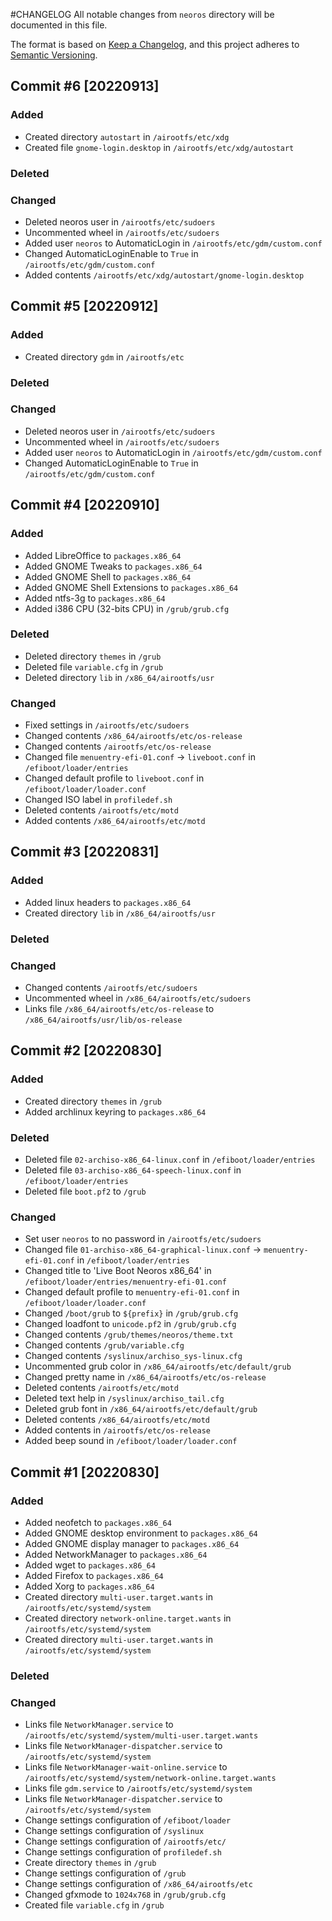 #CHANGELOG
All notable changes from `neoros` directory will be documented in this file.

The format is based on [Keep a Changelog](https://keepachangelog.com/en/1.0.0/),
and this project adheres to [Semantic Versioning](https://semver.org/spec/v2.0.0.html).

## Commit #6 [20220913]
### Added
- Created directory `autostart` in `/airootfs/etc/xdg`
- Created file `gnome-login.desktop` in `/airootfs/etc/xdg/autostart`
### Deleted
### Changed
- Deleted neoros user in `/airootfs/etc/sudoers`
- Uncommented wheel in `/airootfs/etc/sudoers`
- Added user `neoros` to AutomaticLogin in `/airootfs/etc/gdm/custom.conf`
- Changed AutomaticLoginEnable to `True` in `/airootfs/etc/gdm/custom.conf`
- Added contents `/airootfs/etc/xdg/autostart/gnome-login.desktop`

## Commit #5 [20220912]
### Added
- Created directory `gdm` in `/airootfs/etc`
### Deleted
### Changed
- Deleted neoros user in `/airootfs/etc/sudoers`
- Uncommented wheel in `/airootfs/etc/sudoers`
- Added user `neoros` to AutomaticLogin in `/airootfs/etc/gdm/custom.conf`
- Changed AutomaticLoginEnable to `True` in `/airootfs/etc/gdm/custom.conf`

## Commit #4 [20220910]
### Added
- Added LibreOffice to `packages.x86_64`
- Added GNOME Tweaks to `packages.x86_64`
- Added GNOME Shell to `packages.x86_64`
- Added GNOME Shell Extensions to `packages.x86_64`
- Added ntfs-3g to `packages.x86_64`
- Added i386 CPU (32-bits CPU) in `/grub/grub.cfg`
### Deleted
- Deleted directory `themes` in `/grub`
- Deleted file `variable.cfg` in `/grub`
- Deleted directory `lib` in `/x86_64/airootfs/usr`
### Changed
- Fixed settings in `/airootfs/etc/sudoers`
- Changed contents `/x86_64/airootfs/etc/os-release`
- Changed contents `/airootfs/etc/os-release`
- Changed file `menuentry-efi-01.conf` -> `liveboot.conf` in `/efiboot/loader/entries`
- Changed default profile to `liveboot.conf` in `/efiboot/loader/loader.conf`
- Changed ISO label in `profiledef.sh`
- Deleted contents `/airootfs/etc/motd`
- Added contents `/x86_64/airootfs/etc/motd`

## Commit #3 [20220831]
### Added
- Added linux headers to `packages.x86_64`
- Created directory `lib` in `/x86_64/airootfs/usr`
### Deleted
### Changed
- Changed contents `/airootfs/etc/sudoers`
- Uncommented wheel in `/x86_64/airootfs/etc/sudoers`
- Links file `/x86_64/airootfs/etc/os-release` to `/x86_64/airootfs/usr/lib/os-release`

## Commit #2 [20220830]
### Added
- Created directory `themes` in `/grub`
- Added archlinux keyring to `packages.x86_64`
### Deleted
- Deleted file `02-archiso-x86_64-linux.conf` in `/efiboot/loader/entries`
- Deleted file `03-archiso-x86_64-speech-linux.conf` in `/efiboot/loader/entries`
- Deleted file `boot.pf2` to `/grub`
### Changed
- Set user `neoros` to no password in `/airootfs/etc/sudoers`
- Changed file `01-archiso-x86_64-graphical-linux.conf` -> `menuentry-efi-01.conf` in `/efiboot/loader/entries`
- Changed title to 'Live Boot Neoros x86_64' in `/efiboot/loader/entries/menuentry-efi-01.conf`
- Changed default profile to `menuentry-efi-01.conf` in `/efiboot/loader/loader.conf`
- Changed `/boot/grub` to `${prefix}` in `/grub/grub.cfg`
- Changed loadfont to `unicode.pf2` in `/grub/grub.cfg`
- Changed contents `/grub/themes/neoros/theme.txt`
- Changed contents `/grub/variable.cfg`
- Changed contents `/syslinux/archiso_sys-linux.cfg`
- Uncommented grub color in `/x86_64/airootfs/etc/default/grub`
- Changed pretty name in `/x86_64/airootfs/etc/os-release`
- Deleted contents `/airootfs/etc/motd`
- Deleted text help in `/syslinux/archiso_tail.cfg`
- Deleted grub font in `/x86_64/airootfs/etc/default/grub`
- Deleted contents `/x86_64/airootfs/etc/motd`
- Added contents in `/airootfs/etc/os-release`
- Added beep sound in `/efiboot/loader/loader.conf`

## Commit #1 [20220830]
### Added
- Added neofetch to `packages.x86_64`
- Added GNOME desktop environment to `packages.x86_64`
- Added GNOME display manager to `packages.x86_64`
- Added NetworkManager to `packages.x86_64`
- Added wget to `packages.x86_64`
- Added Firefox to `packages.x86_64`
- Added Xorg to `packages.x86_64`
- Created directory `multi-user.target.wants` in `/airootfs/etc/systemd/system`
- Created directory `network-online.target.wants` in `/airootfs/etc/systemd/system`
- Created directory `multi-user.target.wants` in `/airootfs/etc/systemd/system`
### Deleted
### Changed
- Links file `NetworkManager.service` to `/airootfs/etc/systemd/system/multi-user.target.wants`
- Links file `NetworkManager-dispatcher.service` to `/airootfs/etc/systemd/system`
- Links file `NetworkManager-wait-online.service` to `/airootfs/etc/systemd/system/network-online.target.wants`
- Links file `gdm.service` to `/airootfs/etc/systemd/system`
- Links file `NetworkManager-dispatcher.service` to `/airootfs/etc/systemd/system`
- Change settings configuration of `/efiboot/loader`
- Change settings configuration of `/syslinux`
- Change settings configuration of `/airootfs/etc/`
- Change settings configuration of `profiledef.sh`
- Create directory `themes` in `/grub`
- Change settings configuration of `/grub`
- Change settings configuration of `/x86_64/airootfs/etc`
- Changed gfxmode to `1024x768` in `/grub/grub.cfg`
- Created file `variable.cfg` in `/grub`
